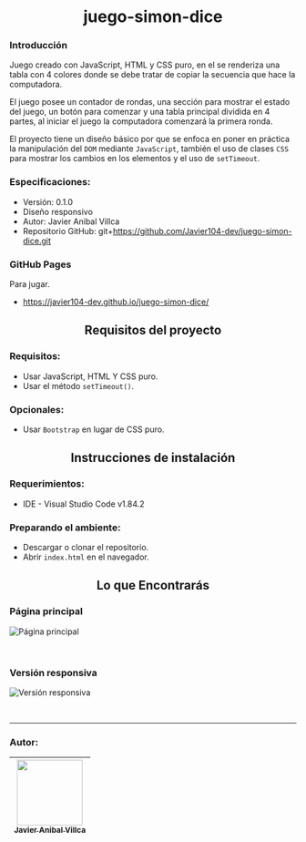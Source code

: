 <h1 align='center'>juego-simon-dice</h1>

### Introducción

Juego creado con JavaScript, HTML y CSS puro, en el se renderiza una tabla con 4 colores donde se debe tratar de copiar la secuencia que hace la computadora.

El juego posee un contador de rondas, una sección para mostrar el estado del juego, un botón para comenzar y una tabla principal dividida en 4 partes, al iniciar el juego la computadora comenzará la primera ronda.

El proyecto tiene un diseño básico por que se enfoca en poner en práctica la manipulación del `DOM` mediante `JavaScript`, también el uso de clases `CSS` para mostrar los cambios en los elementos y el uso de `setTimeout`.

### Especificaciones:
- Versión: 0.1.0
- Diseño responsivo
- Autor: Javier Anibal Villca
- Repositorio GitHub: git+https://github.com/Javier104-dev/juego-simon-dice.git

### GitHub Pages
Para jugar.
- https://javier104-dev.github.io/juego-simon-dice/

<h2 align='center'>Requisitos del proyecto</h2>

### Requisitos:
- Usar JavaScript, HTML Y CSS puro.
- Usar el método  `setTimeout()`.

### Opcionales:
- Usar `Bootstrap` en lugar de CSS puro.

<h2 align='center'>Instrucciones de instalación</h2>

### Requerimientos:
- IDE - Visual Studio Code v1.84.2

### Preparando el ambiente:
- Descargar o clonar el repositorio.
- Abrir `index.html` en el navegador.

<h2 align='center'>Lo que Encontrarás</h2>

### Página principal
<p align='left'>
  <img
    alt='Página principal'
    src='https://github.com/Javier104-dev/juego-simon-dice/assets/105408069/6186273a-15d2-49ce-8735-3788276d2d1c'
  >
</p>
<br>

### Versión responsiva
<p align='left'>
  <img
    alt='Versión responsiva'
    src='https://github.com/Javier104-dev/juego-simon-dice/assets/105408069/009fcef3-920c-4505-9d2c-7721a56b78c6'
  >
</p>
<br>

---

### Autor:
| [<img src='https://avatars.githubusercontent.com/u/105408069?v=4' width=115><br><sub>Javier Anibal Villca</sub>](https://github.com/Javier104-dev) |
| :------------------------------------------------------------------------------------------------------------------------------------------------: |